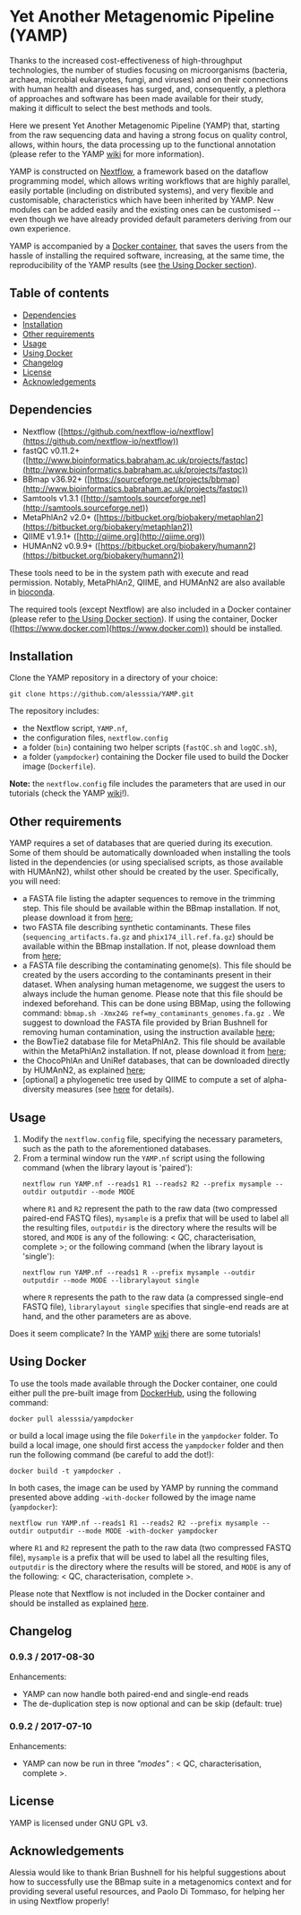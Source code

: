 # Yet Another Metagenomic Pipeline (YAMP)

Thanks to the increased cost-effectiveness of high-throughput technologies, the number of studies focusing on microorganisms (bacteria, archaea, microbial eukaryotes, fungi, and viruses) and on their connections with human health and diseases has surged, and, consequently, a plethora of approaches and software has been made available for their study, making it difficult to select the best methods and tools. 

Here we present Yet Another Metagenomic Pipeline (YAMP) that, starting from the raw sequencing data and having a strong focus on quality control, allows, within hours, the data processing up to the functional annotation (please refer to the YAMP [wiki](https://github.com/alesssia/YAMP/wiki) for more information).

YAMP is constructed on [Nextflow](https://github.com/nextflow-io/nextflow), a framework based on the dataflow programming model, which allows writing workflows that are highly parallel, easily portable (including on distributed systems), and very flexible and customisable, characteristics which have been inherited by YAMP. New modules can be added easily and the existing ones can be customised -- even though we have already provided default parameters deriving from our own experience.

YAMP is accompanied by a [Docker container](https://www.docker.com/), that saves the users from the hassle of installing the required software, increasing, at the same time, the reproducibility of the YAMP results (see [the Using Docker section](#using-docker)).


## Table of contents

- [Dependencies](#dependencies)
- [Installation](#installation)
- [Other requirements](#other-requirements)
- [Usage](#usage)
- [Using Docker](#using-docker)
- [Changelog](#changelog)
- [License](#license)
- [Acknowledgements](#acknowledgements)



## Dependencies

- Nextflow ([https://github.com/nextflow-io/nextflow](https://github.com/nextflow-io/nextflow))
- fastQC v0.11.2+ ([http://www.bioinformatics.babraham.ac.uk/projects/fastqc](http://www.bioinformatics.babraham.ac.uk/projects/fastqc))
- BBmap v36.92+ ([https://sourceforge.net/projects/bbmap](http://www.bioinformatics.babraham.ac.uk/projects/fastqc))
- Samtools v1.3.1 ([http://samtools.sourceforge.net](http://samtools.sourceforge.net))
- MetaPhlAn2 v2.0+ ([https://bitbucket.org/biobakery/metaphlan2](https://bitbucket.org/biobakery/metaphlan2))
- QIIME v1.9.1+ ([http://qiime.org](http://qiime.org))
- HUMAnN2 v0.9.9+ ([https://bitbucket.org/biobakery/humann2](https://bitbucket.org/biobakery/humann2))

These tools need to be in the system path with execute and read permission. Notably, MetaPhlAn2, QIIME, and HUMAnN2 are also available in [bioconda](https://anaconda.org/bioconda/). 

The required tools (except Nextflow) are also included in a Docker container (please refer to [the Using Docker section](#using-docker)). If using the container, Docker ([https://www.docker.com](https://www.docker.com)) should be installed.


## Installation

Clone the YAMP repository in a directory of your choice:

```
git clone https://github.com/alesssia/YAMP.git
```

The repository includes:

- the Nextflow script, `YAMP.nf`, 
- the configuration files, `nextflow.config`
- a folder (`bin`) containing two helper scripts (`fastQC.sh` and `logQC.sh`),
- a folder (`yampdocker`) containing the Docker file used to build the Docker image (`Dockerfile`). 

**Note:** the `nextflow.config` file includes the parameters that are used in our tutorials (check the YAMP [wiki](https://github.com/alesssia/YAMP/wiki)!).


## Other requirements

YAMP requires a set of databases that are queried during its execution. Some of them should be automatically downloaded when installing the tools listed in the dependencies (or using specialised scripts, as those available with HUMAnN2), whilst other should be created by the user. Specifically, you will need:

- a FASTA file listing the adapter sequences to remove in the trimming step. This file should be available within the BBmap installation. If not, please download it from [here](https://github.com/BioInfoTools/BBMap/blob/master/resources/adapters.fa);
- two FASTA file describing synthetic contaminants. These files (`sequencing_artifacts.fa.gz` and `phix174_ill.ref.fa.gz`) should be available within the BBmap installation. If not, please download them from [here](https://sourceforge.net/projects/bbmap/);
- a FASTA file describing the contaminating genome(s). This file should be created by the users according to the contaminants present in their dataset. When analysing human metagenome, we suggest the users to always include the human genome. Please note that this file should be indexed beforehand. This can be done using BBMap, using the following command: `bbmap.sh -Xmx24G ref=my_contaminants_genomes.fa.gz `. 
	We suggest to download the FASTA file provided by Brian Bushnell for removing human contamination, using the instruction available [here](http://seqanswers.com/forums/showthread.php?t=42552);
- the BowTie2 database file for MetaPhlAn2. This file should be available within the MetaPhlAn2 installation. If not, please download it from [here](https://bitbucket.org/biobakery/metaphlan2/src/40d1bf693089836b5895623dd9ab1b21eb9a794c/db_v20/);
- the ChocoPhlAn and UniRef databases, that can be downloaded directly by HUMAnN2, as explained [here](https://bitbucket.org/biobakery/humann2/wiki/Home#markdown-header-5-download-the-databases);
- [optional] a phylogenetic tree used by QIIME to compute a set of alpha-diversity measures (see [here](http://qiime.org/scripts/alpha_diversity.html) for details).


## Usage

1. Modify the `nextflow.config` file, specifying the necessary parameters, such as the path to the aforementioned databases.
2. From a terminal window run the `YAMP.nf` script using the following command (when the library layout is 'paired'):
	```
	nextflow run YAMP.nf --reads1 R1 --reads2 R2 --prefix mysample --outdir outputdir --mode MODE
	```
	where `R1` and `R2` represent the path to the raw data (two compressed paired-end FASTQ files), `mysample` is a prefix that will be used to label all the resulting files, `outputdir` is the directory where the results will be stored, and `MODE` is any of the following: < QC, characterisation, complete >; or  the following command (when the library layout is 'single'):
	```
	nextflow run YAMP.nf --reads1 R --prefix mysample --outdir outputdir --mode MODE --librarylayout single
	```
	where `R` represents the path to the raw data (a compressed single-end FASTQ file), `librarylayout single` specifies that single-end reads are at hand, and the other parameters are as above.
	
Does it seem complicate? In the YAMP [wiki](https://github.com/alesssia/YAMP/wiki) there are some tutorials!


## Using Docker

To use the tools made available through the Docker container, one could either pull the pre-built image from [DockerHub](https://hub.docker.com/r/alesssia/yampdocker/), using the following command:

```
docker pull alesssia/yampdocker
```

or build a local image using the file `Dokerfile` in  the `yampdocker` folder. To build a local image, one should first access the `yampdocker` folder and then run the following command (be careful to add the dot!):

```
docker build -t yampdocker .
```

In both cases, the image can be used by YAMP by running the command presented above adding `-with-docker` followed by the image name (`yampdocker`):

```
nextflow run YAMP.nf --reads1 R1 --reads2 R2 --prefix mysample --outdir outputdir --mode MODE -with-docker yampdocker
```

where `R1` and `R2` represent the path to the raw data (two compressed FASTQ file), `mysample` is a prefix that will be used to label all the resulting files, `outputdir` is the directory where the results will be stored, and `MODE` is any of the following: < QC, characterisation, complete >.

Please note that Nextflow is not included in the Docker container and should be installed as explained [here](https://www.nextflow.io/docs/latest/getstarted.html).


## Changelog

### 0.9.3 / 2017-08-30
 
 Enhancements:
 * YAMP can now handle both paired-end and single-end reads
 * The de-duplication step is now optional and can be skip (default: true)
 

### 0.9.2 / 2017-07-10 

Enhancements:
* YAMP can now be run in three *"modes"* : < QC, characterisation, complete >.


## License

YAMP is licensed under GNU GPL v3.


## Acknowledgements

Alessia would like to thank Brian Bushnell for his helpful suggestions about how to successfully use the BBmap suite in a metagenomics context and for providing several useful resources, and Paolo Di Tommaso, for helping her in using Nextflow properly!

